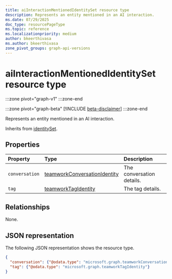 ```yaml
---
title: aiInteractionMentionedIdentitySet resource type
description: Represents an entity mentioned in an AI interaction.
ms.date: 07/29/2025
doc_type: resourcePageType
ms.topic: reference
ms.localizationpriority: medium
author: bkeerthivasa
ms.author: bkeerthivasa
zone_pivot_groups: graph-api-versions
---
```


# aiInteractionMentionedIdentitySet resource type

<!-- cSpell:ignore bkeerthivasa -->
:::zone pivot="graph-v1"
:::zone-end

:::zone pivot="graph-beta"
[!INCLUDE [beta-disclaimer](../includes/beta-disclaimer.md)]
:::zone-end

Represents an entity mentioned in an AI interaction.

Inherits from [identitySet](/graph/api/resources/identityset).

## Properties

| Property       | Type                                                                              | Description               |
|:---------------|:----------------------------------------------------------------------------------|:--------------------------|
| `conversation` | [teamworkConversationIdentity](/graph/api/resources/teamworkconversationidentity) | The conversation details. |
| `tag`          | [teamworkTagIdentity](/graph/api/resources/teamworktagidentity)                   | The tag details.          |

## Relationships

None.

## JSON representation

The following JSON representation shows the resource type.

```json
{
  "conversation": {"@odata.type": "microsoft.graph.teamworkConversationIdentity"},
  "tag": {"@odata.type": "microsoft.graph.teamworkTagIdentity"}
}
```
